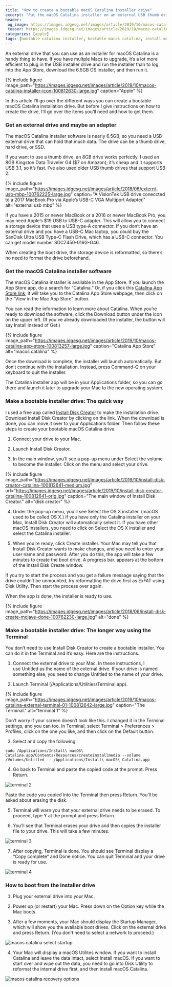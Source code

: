 ```yaml
---
title: "How to create a bootable macOS Catalina installer drive"
excerpt: "Put the macOS Catalina installer on an external USB thumb drive or hard drive and use it to install the operating system on a Mac."
header:
 og_image: https://images.idgesg.net/images/article/2019/10/macos-catalina-external-terminal-04-100812645-large.jpg
 teaser: https://images.idgesg.net/images/article/2019/10/macos-catalina-installer-icon-100812630-large.jpg
categories: [apple]
tags: [bootable catalina installer, bootable macos catalina, install macos catalina, upgrade macbook]
---
```

An external drive that you can use as an installer for macOS Catalina is a handy thing to have. If you have multple Macs to upgrade, it’s a lot more efficient to plug in the USB installer drive and run the installer than to log into the App Store, download the 6.5GB OS installer, and then run it.

{% include figure image_path="https://images.idgesg.net/images/article/2019/10/macos-catalina-installer-icon-100812630-large.jpg" caption="Apple" %}

In this article I’ll go over the different ways you can create a bootable macOS Catalina installation drive. But before I give instructions on how to create the drive, I’ll go over the items you’ll need and how to get them.

### Get an external drive and maybe an adapter

The macOS Catalina installer software is nearly 6.5GB, so you need a USB external drive that can hold that much data. The drive can be a thumb drive, hard drive, or SSD.

If you want to use a thumb drive, an 8GB drive works perfectly. I used an 8GB Kingston Data Traveler G4 ($7 on Amazon); it’s cheap and it supports USB 3.1, so it’s fast. I’ve also used older USB thumb drives that support USB 2.

{% include figure image_path="https://images.idgesg.net/images/article/2018/06/externl-usb-mbp-100762225-large.jpg" caption="A VisionTek USB drive coneccted to a 2017 MacBook Pro via Apple’s USB-C VGA Multiport Adapter." alt="external usb mbp" %}

If you have a 2015 or newer MacBook or a 2016 or newer MacBook Pro, you may need Apple’s $19 USB to USB-C adapter. This will allow you to connect a storage device that uses a USB type-A connector. If you don’t have an external drive and you have a USB-C Mac laptop, you could buy the SanDisk Ultra USB Type-C Flash Drive, which has a USB-C connector. You can get model number SDCZ450-016G-G46.

When creating the boot drive, the storage device is reformatted, so there’s no need to format the drive beforehand.

### Get the macOS Catalina installer software

The macOS Catalina installer is available in the App Store. If you launch the App Store app, do a search for “Catalina.” Or, if you click this [Catalina App Store link](https://apps.apple.com/us/app/macos-catalina/id1466841314?mt=12), it will take you to the Catalina App Store webpage, then click on the “View in the Mac App Store” button. 

You can read the information to learn more about Catalina. When you’re ready to download the software, click the Download button under the icon on the upper left. (If you’ve already downloaded the installer, the button will say Install instead of Get.)

{% include figure image_path="https://images.idgesg.net/images/article/2019/10/macos-catalina-app-store-100813257-large.jpg" caption="Catalina App Store" alt="macos catalina" %}

Once the download is complete, the installer will launch automatically. But don’t continue with the installation. Instead, press Command-Q on your keyboard to quit the installer.

The Catalina installer app will be in your Applications folder, so you can go there and launch it later to upgrade your Mac to the new operating system.

### Make a bootable installer drive: The quick way

I used a free app called [Install Disk Creator](https://macdaddy.io/install-disk-creator/) to make the installation drive. Download Install Disk Creator by clicking on the link. When the download is done, you can move it over to your Applications folder. Then follow these steps to create your bootable macOS Catalina drive.

1. Connect your drive to your Mac.

2. Launch Install Disk Creator.

3. In the main window, you’ll see a pop-up menu under Select the volume to become the installer. Click on the menu and select your drive.

{% include figure image_path="https://images.idgesg.net/images/article/2019/10/install-disk-creator-catalina-100812641-medium.jpg" url="https://images.idgesg.net/images/article/2019/10/install-disk-creator-catalina-100812641-orig.jpg" caption="The main window of Install Disk Creator." alt="disk creator" %}

4. Under the pop-up menu, you’ll see Select the OS X installer. (macOS used to be called OS X.) If you have only the Catalina installer on your Mac, Install Disk Creator will automatically select it. If you have other macOS installers, you need to click on Select the OS X installer and select the Catalina installer.

5. When you’re ready, click Create installer. Your Mac may tell you that Install Disk Creator wants to make changes, and you need to enter your user name and password. After you do this, the app will take a few minutes to create the boot drive. A progress bar. appears at the bottom of the Install Disk Create window.

If you try to start the process and you get a failure message saying that the drive couldn’t be unmounted, try reformatting the drive first as ExFAT using Disk Utility. Then start the process over again.

When the app is done, the installer is ready to use.

{% include figure image_path="https://images.idgesg.net/images/article/2018/06/install-disk-create-mojave-done-100762230-large.jpg" alt="done" %}

### Make a bootable installer drive: The longer way using the Terminal

You don’t need to use Install Disk Creator to create a bootable installer. You can do it in the Terminal and it’s easy. Here are the instructions.

1. Connect the external drive to your Mac. In these instructions, I use Untitled as the name of the external drive. If your drive is named something else, you need to change Untitled to the name of your drive.

2. Launch Terminal (/Applications/Utilities/Terminal.app).

{% include figure image_path="https://images.idgesg.net/images/article/2019/10/macos-catalina-external-terminal-01-100812642-large.jpg" caption="The Terminal." alt="terminal 1" %}

Don’t worry if your screen doesn’t look like this. I changed it in the Terminal settings, and you can too. In Terminal, select Terminal > Preferences > Profiles, click on the one you like, and then click on the Default button.

3. Select and copy the following:
```terminal
sudo /Applications/Install\ macOS\ Catalina.app/Contents/Resources/createinstallmedia --volume /Volumes/Untitled -- /Applications/Install\ macOS\ Catalina.app
```

4. Go back to Terminal and paste the copied code at the prompt. Press Return.

![terminal 2](https://images.idgesg.net/images/article/2019/10/macos-catalina-external-terminal-02-100812643-large.jpg)

Paste the code you copied into the Terminal then press Return. You’ll be asked about erasing the disk.

5. Terminal will warn you that your external drive needs to be erased. To proceed, type Y at the prompt and press Return.

6. You’ll see that Terminal erases your drive and then copies the installer file to your drive. This will take a few minutes.

![terminal 3](https://images.idgesg.net/images/article/2019/10/macos-catalina-external-terminal-03-100812644-large.jpg)

7. After copying, Terminal is done. You should see Terminal display a “Copy complete” and Done notice. You can quit Terminal and your drive is ready for use.

![terminal 4](https://images.idgesg.net/images/article/2019/10/macos-catalina-external-terminal-04-100812645-large.jpg)

### How to boot from the installer drive

1. Plug your external drive into your Mac.

2. Power up (or restart) your Mac. Press down on the Option key while the Mac boots.

3. After a few moments, your Mac should display the Startup Manager, which will show you the available boot drives. Click on the external drive and press Return. (You don’t need to select a network to proceed.)

![macos catalina select startup](https://images.idgesg.net/images/article/2019/10/macos-catalina-select-startup-100812649-large.jpg)

4. Your Mac will display a macOS Utilites window. If you want to install Catalina and leave the data intact, select Install macOS. If you want to start over and wipe out the data, you need to go into Disk Utility to reformat the internal drive first, and then install macOS Catalina.

![macos catalina recovery options](https://images.idgesg.net/images/article/2019/10/macos-catalina-receovery-options-100812651-large.jpg)
